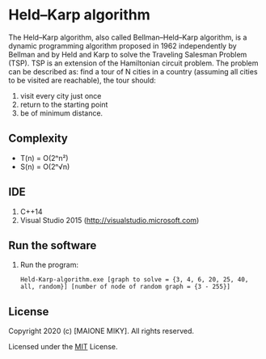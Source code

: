 # Held–Karp algorithm
The Held–Karp algorithm, also called Bellman–Held–Karp algorithm, is a dynamic programming algorithm proposed in 1962 independently by Bellman and by Held and Karp to solve the Traveling Salesman Problem (TSP). TSP is an extension of the Hamiltonian circuit problem. The problem can be described as: find a tour of N cities in a country (assuming all cities to be visited are reachable), the tour should:
1. visit every city just once
2. return to the starting point
3. be of minimum distance.


## Complexity
* T(n) = O(2ⁿn²)
* S(n) = O(2ⁿ√n)


## IDE
1. C++14
2. Visual Studio 2015 (http://visualstudio.microsoft.com)


## Run the software
1. Run the program:

	```Held-Karp-algorithm.exe [graph to solve = {3, 4, 6, 20, 25, 40, all, random}] [number of node of random graph = {3 - 255}]```


## License
Copyright 2020 (c) [MAIONE MIKY]. All rights reserved.

Licensed under the [MIT](LICENSE) License.